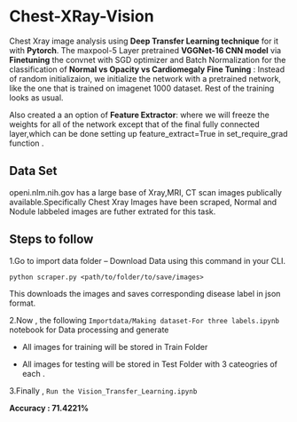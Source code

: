 # Chest-XRay-Vision

Chest Xray image analysis using **Deep Transfer Learning technique** for it with **Pytorch**.
The maxpool-5 Layer pretrained **VGGNet-16 CNN model** via **Finetuning** the convnet with SGD optimizer and Batch Normalization for the classification of **Normal vs Opacity vs Cardiomegaly** 
**Fine Tuning** : Instead of random initializaion, we initialize the network with a pretrained network, like the one that is trained on imagenet 1000 dataset. Rest of the training looks as usual.

Also created a an option of **Feature Extractor**: where we will freeze the weights for all of the network except that of the final fully connected layer,which can be done setting up feature_extract=True in set_require_grad function .


## Data Set

openi.nlm.nih.gov has a large base of Xray,MRI, CT scan images publically available.Specifically Chest Xray Images have been scraped, Normal and Nodule labbeled images are futher extrated for this task.


## Steps to follow
1.Go to import data folder – Download Data using this command in your CLI.

`python scraper.py <path/to/folder/to/save/images>`

This downloads the images and saves corresponding disease label in json format.

2.Now ,  the following  `Importdata/Making dataset-For three labels.ipynb` notebook for Data processing and generate 

* All images for training will be stored in Train Folder

* All images for testing will be stored in Test Folder 
   with  3 cateogries of each .

3.Finally , `Run the Vision_Transfer_Learning.ipynb`

**Accuracy : 71.4221%**

